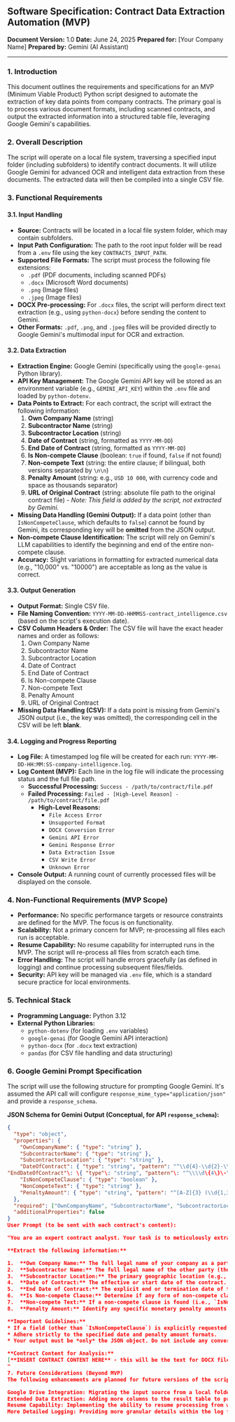 ## Software Specification: Contract Data Extraction Automation (MVP)

**Document Version:** 1.0
**Date:** June 24, 2025
**Prepared for:** [Your Company Name]
**Prepared by:** Gemini (AI Assistant)

---

### 1. Introduction

This document outlines the requirements and specifications for an MVP (Minimum Viable Product) Python script designed to automate the extraction of key data points from company contracts. The primary goal is to process various document formats, including scanned contracts, and output the extracted information into a structured table file, leveraging Google Gemini's capabilities.

### 2. Overall Description

The script will operate on a local file system, traversing a specified input folder (including subfolders) to identify contract documents. It will utilize Google Gemini for advanced OCR and intelligent data extraction from these documents. The extracted data will then be compiled into a single CSV file.

### 3. Functional Requirements

#### 3.1. Input Handling

* **Source:** Contracts will be located in a local file system folder, which may contain subfolders.
* **Input Path Configuration:** The path to the root input folder will be read from a `.env` file using the key `CONTRACTS_INPUT_PATH`.
* **Supported File Formats:** The script must process the following file extensions:
    * `.pdf` (PDF documents, including scanned PDFs)
    * `.docx` (Microsoft Word documents)
    * `.png` (Image files)
    * `.jpeg` (Image files)
* **DOCX Pre-processing:** For `.docx` files, the script will perform direct text extraction (e.g., using `python-docx`) before sending the content to Gemini.
* **Other Formats:** `.pdf`, `.png`, and `.jpeg` files will be provided directly to Google Gemini's multimodal input for OCR and extraction.

#### 3.2. Data Extraction

* **Extraction Engine:** Google Gemini (specifically using the `google-genai` Python library).
* **API Key Management:** The Google Gemini API key will be stored as an environment variable (e.g., `GEMINI_API_KEY`) within the `.env` file and loaded by `python-dotenv`.
* **Data Points to Extract:** For each contract, the script will extract the following information:
    1.  **Own Company Name** (string)
    2.  **Subcontractor Name** (string)
    3.  **Subcontractor Location** (string)
    4.  **Date of Contract** (string, formatted as `YYYY-MM-DD`)
    5.  **End Date of Contract** (string, formatted as `YYYY-MM-DD`)
    6.  **Is Non-compete Clause** (boolean: `true` if found, `false` if not found)
    7.  **Non-compete Text** (string: the entire clause; if bilingual, both versions separated by `\n\n`)
    8.  **Penalty Amount** (string: e.g., `USD 10 000`, with currency code and space as thousands separator)
    9.  **URL of Original Contract** (string: absolute file path to the original contract file) - *Note: This field is added by the script, not extracted by Gemini.*
* **Missing Data Handling (Gemini Output):** If a data point (other than `IsNonCompeteClause`, which defaults to `false`) cannot be found by Gemini, its corresponding key will be **omitted** from the JSON output.
* **Non-compete Clause Identification:** The script will rely on Gemini's LLM capabilities to identify the beginning and end of the entire non-compete clause.
* **Accuracy:** Slight variations in formatting for extracted numerical data (e.g., "10,000" vs. "10000") are acceptable as long as the value is correct.

#### 3.3. Output Generation

* **Output Format:** Single CSV file.
* **File Naming Convention:** `YYYY-MM-DD-HHMMSS-contract_intelligence.csv` (based on the script's execution date).
* **CSV Column Headers & Order:** The CSV file will have the exact header names and order as follows:
    1.  Own Company Name
    2.  Subcontractor Name
    3.  Subcontractor Location
    4.  Date of Contract
    5.  End Date of Contract
    6.  Is Non-compete Clause
    7.  Non-compete Text
    8.  Penalty Amount
    9.  URL of Original Contract
* **Missing Data Handling (CSV):** If a data point is missing from Gemini's JSON output (i.e., the key was omitted), the corresponding cell in the CSV will be left **blank**.

#### 3.4. Logging and Progress Reporting

* **Log File:** A timestamped log file will be created for each run: `YYYY-MM-DD-HH:MM:SS-company-intelligence.log`.
* **Log Content (MVP):** Each line in the log file will indicate the processing status and the full file path.
    * **Successful Processing:** `Success - /path/to/contract/file.pdf`
    * **Failed Processing:** `Failed - [High-Level Reason] - /path/to/contract/file.pdf`
        * **High-Level Reasons:**
            * `File Access Error`
            * `Unsupported Format`
            * `DOCX Conversion Error`
            * `Gemini API Error`
            * `Gemini Response Error`
            * `Data Extraction Issue`
            * `CSV Write Error`
            * `Unknown Error`
* **Console Output:** A running count of currently processed files will be displayed on the console.

### 4. Non-Functional Requirements (MVP Scope)

* **Performance:** No specific performance targets or resource constraints are defined for the MVP. The focus is on functionality.
* **Scalability:** Not a primary concern for MVP; re-processing all files each run is acceptable.
* **Resume Capability:** No resume capability for interrupted runs in the MVP. The script will re-process all files from scratch each time.
* **Error Handling:** The script will handle errors gracefully (as defined in logging) and continue processing subsequent files/fields.
* **Security:** API key will be managed via `.env` file, which is a standard secure practice for local environments.

### 5. Technical Stack

* **Programming Language:** Python 3.12
* **External Python Libraries:**
    * `python-dotenv` (for loading `.env` variables)
    * `google-genai` (for Google Gemini API interaction)
    * `python-docx` (for `.docx` text extraction)
    * `pandas` (for CSV file handling and data structuring)

### 6. Google Gemini Prompt Specification

The script will use the following structure for prompting Google Gemini. It's assumed the API call will configure `response_mime_type="application/json"` and provide a `response_schema`.

**JSON Schema for Gemini Output (Conceptual, for API `response_schema`):**

```json
{
  "type": "object",
  "properties": {
    "OwnCompanyName": { "type": "string" },
    "SubcontractorName": { "type": "string" },
    "SubcontractorLocation": { "type": "string" },
    "DateOfContract": { "type": "string", "pattern": "^\\d{4}-\\d{2}-\\d{2}<span class="math-inline">" \},
"EndDateOfContract"\: \{ "type"\: "string", "pattern"\: "^\\\\d\{4\}\-\\\\d\{2\}\-\\\\d\{2\}</span>" },
    "IsNonCompeteClause": { "type": "boolean" },
    "NonCompeteText": { "type": "string" },
    "PenaltyAmount": { "type": "string", "pattern": "^[A-Z]{3} (\\d{1,3}( \\d{3})*|\\d+)$" }
  },
  "required": ["OwnCompanyName", "SubcontractorName", "SubcontractorLocation", "DateOfContract", "IsNonCompeteClause"],
  "additionalProperties": false
}
User Prompt (to be sent with each contract's content):

"You are an expert contract analyst. Your task is to meticulously extract specific data points from the provided legal contract. Your response MUST be a JSON object that strictly adheres to the provided schema.

**Extract the following information:**

1.  **Own Company Name:** The full legal name of your company as a party to this contract.
2.  **Subcontractor Name:** The full legal name of the other party (the subcontractor).
3.  **Subcontractor Location:** The primary geographic location (e.g., City, State/Province, Country) of the subcontractor.
4.  **Date of Contract:** The effective or start date of the contract. Format this strictly as `YYYY-MM-DD`.
5.  **End Date of Contract:** The explicit end or termination date of the contract. Format this strictly as `YYYY-MM-DD`. If no explicit end date is stated, omit this field from the JSON.
6.  **Is Non-compete Clause:** Determine if any form of non-compete clause is present in the contract. Set to `true` if found, `false` otherwise.
7.  **Non-compete Text:** If a non-compete clause is found (i.e., `IsNonCompeteClause` is `true`), extract the *entire and complete* text of that clause. If the clause is presented in multiple languages (e.g., English and French), include both language versions, clearly separated by `\n\n`. Use your best judgment to identify the full boundaries of the clause.
8.  **Penalty Amount:** Identify any specific monetary penalty amounts associated with breaches, early termination, or non-compliance. Extract the currency code (e.g., USD, EUR) and the numerical amount. Format this as a string like `CURRENCY AMOUNT` using a space as a thousands separator (e.g., `USD 10 000`, `EUR 5 500`). If no specific penalty amount is found, omit this field from the JSON.

**Important Guidelines:**
* If a field (other than `IsNonCompeteClause`) is explicitly requested but not found in the contract, *do not include that key* in the final JSON output.
* Adhere strictly to the specified date and penalty amount formats.
* Your output must be *only* the JSON object. Do not include any conversational text or explanations outside the JSON.

**Contract Content for Analysis:**
[**INSERT CONTRACT CONTENT HERE** - this will be the text for DOCX files, or the direct PDF/image for other formats via multimodal input]
"
7. Future Considerations (Beyond MVP)
The following enhancements are planned for future versions of the script:

Google Drive Integration: Migrating the input source from a local folder to a Google Drive folder.
Extended Data Extraction: Adding more columns to the result table to provide additional intelligence from the contracts.
Resume Capability: Implementing the ability to resume processing from where an interrupted run left off.
More Detailed Logging: Providing more granular details within the log file beyond high-level failure reasons.